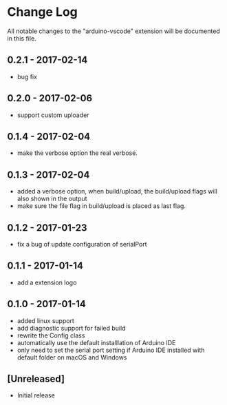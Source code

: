 # Change Log
All notable changes to the "arduino-vscode" extension will be documented in this file.

## 0.2.1 - 2017-02-14
- bug fix

## 0.2.0 - 2017-02-06
- support custom uploader

## 0.1.4 - 2017-02-04
- make the verbose option the real verbose.

## 0.1.3 - 2017-02-04
- added a verbose option, when build/upload, the build/upload flags will also shown in the output
- make sure the file flag in build/upload is placed as last flag.

## 0.1.2 - 2017-01-23
- fix a bug of update configuration of serialPort

## 0.1.1 - 2017-01-14
- add a extension logo

## 0.1.0 - 2017-01-14
- added linux support
- add diagnostic support for failed build
- rewrite the Config class
- automatically use the default installlation of Arduino IDE
- only need to set the serial port setting if Arduino IDE installed with default folder on macOS and Windows

## [Unreleased]
- Initial release